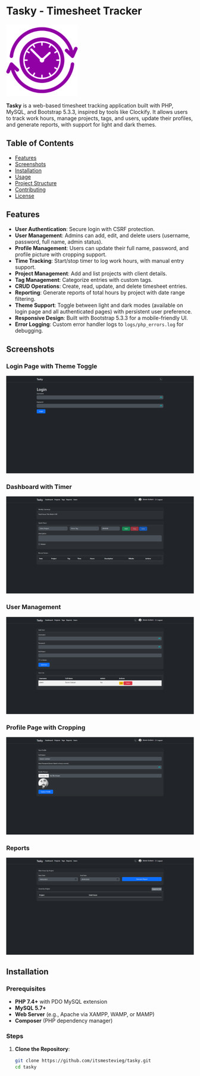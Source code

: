 # Tasky - Timesheet Tracker

![Tasky Logo](assets/img/android-chrome-192x192.png)

**Tasky** is a web-based timesheet tracking application built with PHP, MySQL, and Bootstrap 5.3.3, inspired by tools like Clockify. It allows users to track work hours, manage projects, tags, and users, update their profiles, and generate reports, with support for light and dark themes.

## Table of Contents

- [Features](#features)
- [Screenshots](#screenshots)
- [Installation](#installation)
- [Usage](#usage)
- [Project Structure](#project-structure)
- [Contributing](#contributing)
- [License](#license)

## Features

- **User Authentication**: Secure login with CSRF protection.
- **User Management**: Admins can add, edit, and delete users (username, password, full name, admin status).
- **Profile Management**: Users can update their full name, password, and profile picture with cropping support.
- **Time Tracking**: Start/stop timer to log work hours, with manual entry support.
- **Project Management**: Add and list projects with client details.
- **Tag Management**: Categorize entries with custom tags.
- **CRUD Operations**: Create, read, update, and delete timesheet entries.
- **Reporting**: Generate reports of total hours by project with date range filtering.
- **Theme Support**: Toggle between light and dark modes (available on login page and all authenticated pages) with persistent user preference.
- **Responsive Design**: Built with Bootstrap 5.3.3 for a mobile-friendly UI.
- **Error Logging**: Custom error handler logs to `logs/php_errors.log` for debugging.

## Screenshots

### Login Page with Theme Toggle

![Login Page](screenshots/login.png)

### Dashboard with Timer

![Dashboard](screenshots/dashboard.png)

### User Management

![User Management](screenshots/users.png)

### Profile Page with Cropping

![Profile Page](screenshots/profile.png)

### Reports

![Reports](screenshots/reports.png)

## Installation

### Prerequisites

- **PHP 7.4+** with PDO MySQL extension
- **MySQL 5.7+**
- **Web Server** (e.g., Apache via XAMPP, WAMP, or MAMP)
- **Composer** (PHP dependency manager)

### Steps

1. **Clone the Repository**:
   ```bash
   git clone https://github.com/itsmestevieg/tasky.git
   cd tasky
   ```
